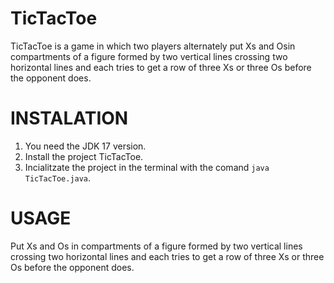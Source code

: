 # TicTacToe


 TicTacToe is a game in which two players alternately put Xs and Osin compartments of a figure formed by two vertical lines crossing two horizontal lines and each tries to get a row of three Xs or three Os before the opponent does.

# INSTALATION
 1. You need the JDK 17 version.
 2. Install the project TicTacToe.
 3. Incialitzate the project in the terminal with the comand `java TicTacToe.java`.

# USAGE
 Put Xs and Os in compartments of a figure formed by two vertical lines crossing two horizontal lines and each tries to get a row of three Xs or three Os before the opponent does.
 